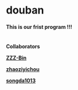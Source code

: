 # douban
<h4>This is our frist program !!!<h4>
<br/>
Collaborators

[ZZZ-Bin](https://github.com/ZZZ-Bin) 

[zhaoziyichou](https://github.com/zhaoziyichou)

[songda1013](https://github.com/songda1013/)

